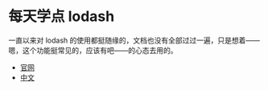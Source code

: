 # 每天学点 lodash

一直以来对 lodash 的使用都挺随缘的，文档也没有全部过过一遍，只是想着——嗯，这个功能挺常见的，应该有吧——的心态去用的。

+ [官网](https://lodash.com)
+ [中文](https://www.lodashjs.com)
